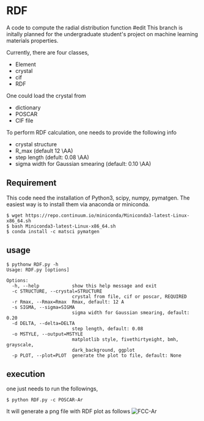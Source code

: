 # RDF
A code to compute the radial distribution function
#edit
This branch is initally planned for the undergraduate student's project on machine learning materials properties.

Currently, there are four classes,
- Element
- crystal
- cif
- RDF

One could load the crystal from 
- dictionary
- POSCAR
- CIF file 

To perform RDF calculation, one needs to provide the following info
- crystal structure
- R_max (default 12 \AA)
- step length (defult: 0.08 \AA)
- sigma width for Gaussian smearing (default: 0.10 \AA)


## Requirement
This code need the installation of Python3, scipy, numpy, pymatgen. The easiest way is to install them via anaconda or miniconda.
```
$ wget https://repo.continuum.io/miniconda/Miniconda3-latest-Linux-x86_64.sh
$ bash Miniconda3-latest-Linux-x86_64.sh
$ conda install -c matsci pymatgen
```

## usage
```
$ pythonw RDF.py -h
Usage: RDF.py [options]

Options:
  -h, --help            show this help message and exit
  -c STRUCTURE, --crystal=STRUCTURE
                        crystal from file, cif or poscar, REQUIRED
  -r Rmax, --Rmax=Rmax  Rmax, default: 12 A
  -s SIGMA, --sigma=SIGMA
                        sigma width for Gaussian smearing, default: 0.20
  -d DELTA, --delta=DELTA
                        step length, default: 0.08
  -o MSTYLE, --output=MSTYLE
                        matplotlib style, fivethirtyeight, bmh, grayscale,
                        dark_background, ggplot
  -p PLOT, --plot=PLOT  generate the plot to file, default: None
 ```
 ## execution 
 one just needs to run the followings,
```
$ python RDF.py -c POSCAR-Ar
```
It will generate a png file with RDF plot as follows
![FCC-Ar](https://github.com/qzhu2017/RDF/blob/master/images/Ar.png)

